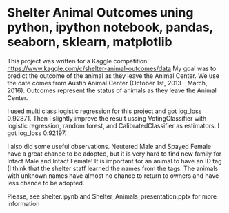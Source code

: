 # Shelter Animal Outcomes uning python, ipython notebook, pandas, seaborn, sklearn, matplotlib


This project was written for a Kaggle competition: https://www.kaggle.com/c/shelter-animal-outcomes/data 
My goal was to predict the outcome of the animal as they leave the Animal Center.
We use the date comes from Austin Animal Center (October 1st, 2013 - March, 2016). 
Outcomes represent the status of animals as they leave the Animal Center.

I used multi class logistic regression for this project and got log_loss 0.92871. Then I slightly improve the result ussing VotingClassifier with logistic regression, random forest, and CalibratedClassifier as estimators. I got log_loss 0.92197.
 
I also did some useful observations.
Neutered Male and Spayed Female have a great chance to be adopted, but it is very hard to find new family for Intact Male and Intact Female!
It is important for an animal to have an ID tag (I think that the shelter staff learned the names from the tags. The animals with unknown names have almost no chance to return to owners and have less chance to be adopted.
 

Please, see shelter.ipynb and Shelter_Animals_presentation.pptx for more information
